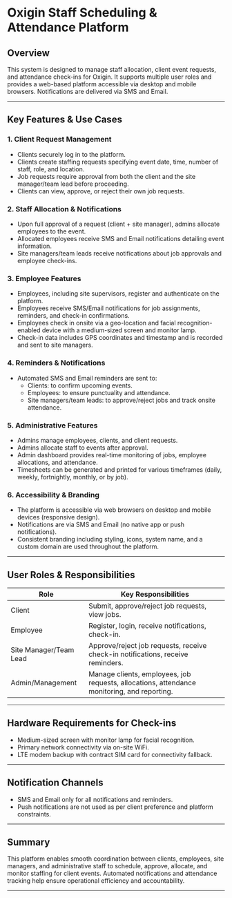 # Oxigin Staff Scheduling & Attendance Platform

## Overview

This system is designed to manage staff allocation, client event requests, and attendance check-ins for Oxigin. It supports multiple user roles and provides a web-based platform accessible via desktop and mobile browsers. Notifications are delivered via SMS and Email.

---

## Key Features & Use Cases

### 1. Client Request Management
- Clients securely log in to the platform.
- Clients create staffing requests specifying event date, time, number of staff, role, and location.
- Job requests require approval from both the client and the site manager/team lead before proceeding.
- Clients can view, approve, or reject their own job requests.

### 2. Staff Allocation & Notifications
- Upon full approval of a request (client + site manager), admins allocate employees to the event.
- Allocated employees receive SMS and Email notifications detailing event information.
- Site managers/team leads receive notifications about job approvals and employee check-ins.

### 3. Employee Features
- Employees, including site supervisors, register and authenticate on the platform.
- Employees receive SMS/Email notifications for job assignments, reminders, and check-in confirmations.
- Employees check in onsite via a geo-location and facial recognition-enabled device with a medium-sized screen and monitor lamp.
- Check-in data includes GPS coordinates and timestamp and is recorded and sent to site managers.

### 4. Reminders & Notifications
- Automated SMS and Email reminders are sent to:
  - Clients: to confirm upcoming events.
  - Employees: to ensure punctuality and attendance.
  - Site managers/team leads: to approve/reject jobs and track onsite attendance.

### 5. Administrative Features
- Admins manage employees, clients, and client requests.
- Admins allocate staff to events after approval.
- Admin dashboard provides real-time monitoring of jobs, employee allocations, and attendance.
- Timesheets can be generated and printed for various timeframes (daily, weekly, fortnightly, monthly, or by job).

### 6. Accessibility & Branding
- The platform is accessible via web browsers on desktop and mobile devices (responsive design).
- Notifications are via SMS and Email (no native app or push notifications).
- Consistent branding including styling, icons, system name, and a custom domain are used throughout the platform.

---

## User Roles & Responsibilities

| Role               | Key Responsibilities                                 |
|--------------------|-----------------------------------------------------|
| Client             | Submit, approve/reject job requests, view jobs.     |
| Employee           | Register, login, receive notifications, check-in.  |
| Site Manager/Team Lead | Approve/reject job requests, receive check-in notifications, receive reminders. |
| Admin/Management   | Manage clients, employees, job requests, allocations, attendance monitoring, and reporting. |

---

## Hardware Requirements for Check-ins

- Medium-sized screen with monitor lamp for facial recognition.
- Primary network connectivity via on-site WiFi.
- LTE modem backup with contract SIM card for connectivity fallback.

---

## Notification Channels

- SMS and Email only for all notifications and reminders.
- Push notifications are not used as per client preference and platform constraints.

---

## Summary

This platform enables smooth coordination between clients, employees, site managers, and administrative staff to schedule, approve, allocate, and monitor staffing for client events. Automated notifications and attendance tracking help ensure operational efficiency and accountability.

---
